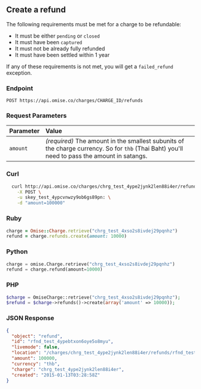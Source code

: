 ## Create a refund

The following requirements must be met for a charge to be refundable:

- It must be either `pending` or `closed`
- It must have been `captured`
- It must not be already fully refunded
- It must have been settled within 1 year

If any of these requirements is not met, you will get a `failed_refund` exception.

### Endpoint

```
POST https://api.omise.co/charges/CHARGE_ID/refunds
```

### Request Parameters

| Parameter                | Value                                             |
|:-------------------------|:--------------------------------------------------|
| `amount`                 | *(required)* The amount in the smallest subunits of the charge currency. So for `thb` (Thai Baht) you'll need to pass the amount in satangs. |

### Curl

```sh
  curl http://api.omise.co/charges/chrg_test_4ype2jynk2len88i4er/refunds \
    -X POST \
    -u skey_test_4ypcvnwzy9ob6gs89pn: \
    -d "amount=100000"
```

### Ruby

```ruby
charge = Omise::Charge.retrieve("chrg_test_4xso2s8ivdej29pqnhz")
refund = charge.refunds.create(amount: 10000)
```

### Python

```python
charge = omise.Charge.retrieve("chrg_test_4xso2s8ivdej29pqnhz")
refund = charge.refund(amount=10000)
```

### PHP

```php
$charge = OmiseCharge::retrieve("chrg_test_4xso2s8ivdej29pqnhz");
$refund = $charge->refunds()->create(array('amount' => 10000));
```

### JSON Response

```json
{
  "object": "refund",
  "id": "rfnd_test_4ypebtxon6oye5o8myu",
  "livemode": false,
  "location": "/charges/chrg_test_4ype2jynk2len88i4er/refunds/rfnd_test_4ypebtxon6oye5o8myu",
  "amount": 100000,
  "currency": "thb",
  "charge": "chrg_test_4ype2jynk2len88i4er",
  "created": "2015-01-13T03:28:58Z"
}

```

